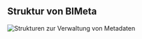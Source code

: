 ## Struktur von BIMeta

![Strukturen zur Verwaltung von Metadaten](https://user-images.githubusercontent.com/77831068/118447853-8afad500-b6f1-11eb-875c-bbe8e09d8058.png)
